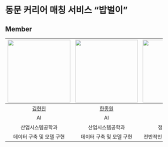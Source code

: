 # 동문 커리어 매칭 서비스 “밥벌이”

## Member

| <img src="https://github.com/hyeonjins.png" width="200" height="200" /> | <img src="https://github.com/imsohungrynow.png" width="200" height="200" /> | <img src="https://github.com/sayyyho.png" width="200" height="200" /> | <img src="https://github.com/choijian.png" width="200" height="200" /> |
| :---------------------------------------------------------------------: | :-------------------------------------------------------------------------: | :-------------------------------------------------------------------: | :--------------------------------------------------------------------: |
|                 [김현진](https://github.com/hyeonjins)                  |                 [한종원](https://github.com/imsohungrynow)                  |                 [박세호](https://github.com/sayyyho)                  |                 [최지안](https://github.com/choijian)                  |
|                                   AI                                    |                                     AI                                      |                              프론트엔드                               |                                 백엔드                                 |
|                            산업시스템공학과                             |                              산업시스템공학과                               |                            정보통신공학과                             |                             정보통신공학과                             |
|                        데이터 구축 및 모델 구현                         |                          데이터 구축 및 모델 구현                           |                      전반적인 UI/UX 설계 및 구현                      |                      DB 구축 및 API 구현 및 배포                       |
